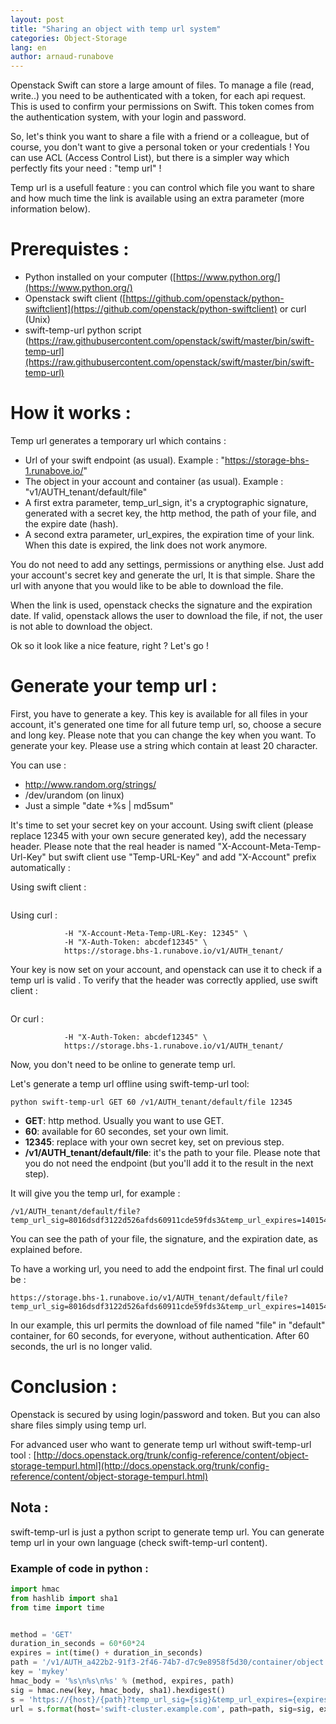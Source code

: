 ```yaml
---
layout: post
title: "Sharing an object with temp url system"
categories: Object-Storage
lang: en
author: arnaud-runabove
---
```


Openstack Swift can store a large amount of files. To manage a file (read, write..) you need to be authenticated with a token, for each api request. This is used to confirm your permissions on Swift. This token comes from the authentication system, with your login and password.

So, let's think you want to share a file with a friend or a colleague, but of course, you don't want to give a personal token or your credentials ! You can use ACL (Access Control List), but there is a simpler way which perfectly fits your need : "temp url" !

Temp url is a usefull feature : you can control which file you want to share and how much time the link is available using an extra parameter (more information below).

# Prerequistes :

 * Python installed on your computer ([https://www.python.org/](https://www.python.org/)
 * Openstack swift client ([https://github.com/openstack/python-swiftclient](https://github.com/openstack/python-swiftclient) or curl (Unix)
 * swift-temp-url python script (https://raw.githubusercontent.com/openstack/swift/master/bin/swift-temp-url](https://raw.githubusercontent.com/openstack/swift/master/bin/swift-temp-url)

# How it works :

Temp url generates a temporary url which contains :

 * Url of your swift endpoint (as usual). Example : "https://storage-bhs-1.runabove.io/"
 * The object in your account and container (as usual). Example : "v1/AUTH_tenant/default/file"
 * A first extra parameter, temp_url_sign, it's a cryptographic signature, generated with a secret key, the http method, the path of your file, and the expire date (hash).
 * A second extra parameter, url_expires, the expiration time of your link. When this date is expired, the link does not work anymore.

You do not need to add any settings, permissions or anything else. Just add your account's secret key and generate the url, It is that simple. Share the url with anyone that you would like to be able to download the file.

When the link is used, openstack checks the signature and the expiration date. If valid, openstack allows the user to download the file, if not, the user  is not able to download the object.

Ok so it look like a nice feature, right ?
Let's go !

# Generate your temp url :

First, you have to generate a key. This key is available for all files in your account, it's generated one time for all future temp url, so, choose a secure and long key. Please note that you can change the key when you want.  To generate your key. Please use a string which contain at least 20 character.

You can use :
 * http://www.random.org/strings/
 * /dev/urandom (on linux)
 * Just a simple "date +%s | md5sum"

It's time to set your secret key on your account. Using swift client (please replace 12345 with your own secure generated key), add the necessary header. Please note that the real header is named "X-Account-Meta-Temp-Url-Key" but swift client use "Temp-URL-Key" and add "X-Account" prefix automatically :

Using swift client :

```swift -v -V 2.0 -A https://auth.runabove.io/v2.0 -U tenant:login -K password post -m "Temp-URL-Key: 12345"
```

Using curl :

```curl -i  -X POST \
            -H "X-Account-Meta-Temp-URL-Key: 12345" \
            -H "X-Auth-Token: abcdef12345" \
            https://storage.bhs-1.runabove.io/v1/AUTH_tenant/
```

Your key is now set on your account, and openstack can use it to check if a temp url is valid . To verify that the header was correctly applied, use swift client :

```swift -v -V 2.0 -A https://auth.runabove.io/v2.0 -U tenant:login -K password stat
```

Or curl :

```curl -i  -X HEAD \
            -H "X-Auth-Token: abcdef12345" \
            https://storage.bhs-1.runabove.io/v1/AUTH_tenant/
```

Now, you don't need to be online to generate temp url.

Let's generate a temp url offline using swift-temp-url tool:

```
python swift-temp-url GET 60 /v1/AUTH_tenant/default/file 12345
```

 * __GET__: http method. Usually you want to use GET.
 * __60__: available for 60 secondes, set your own limit.
 * __12345__: replace with your own secret key, set on previous step.
 * __/v1/AUTH_tenant/default/file__: it's the path to your file. Please note that you do not need the endpoint (but you'll add it to the result in the next step).

It will give you the temp url, for example :
```
/v1/AUTH_tenant/default/file?temp_url_sig=8016dsdf3122d526afds60911cde59fds3&temp_url_expires=1401548543
```

You can see the path of your file, the signature, and the expiration date, as explained before.

To have a working url, you need to add the endpoint first. The final url could be :

```
https://storage.bhs-1.runabove.io/v1/AUTH_tenant/default/file?temp_url_sig=8016dsdf3122d526afds60911cde59fds3&temp_url_expires=1401548543
```

In our example, this url permits the download of file named "file" in "default" container, for 60 seconds, for everyone, without authentication. After 60 seconds, the url is no longer valid.

# Conclusion :

Openstack is secured by using login/password and token. But you can also share files simply using temp url.

For advanced user who want to generate temp url without swift-temp-url tool : [http://docs.openstack.org/trunk/config-reference/content/object-storage-tempurl.html](http://docs.openstack.org/trunk/config-reference/content/object-storage-tempurl.html)

## Nota :

swift-temp-url is just a python script to generate temp url. You can generate temp url in your own language (check swift-temp-url content).

### Example of code in python :

```python
import hmac
from hashlib import sha1
from time import time


method = 'GET'
duration_in_seconds = 60*60*24
expires = int(time() + duration_in_seconds)
path = '/v1/AUTH_a422b2-91f3-2f46-74b7-d7c9e8958f5d30/container/object'
key = 'mykey'
hmac_body = '%s\n%s\n%s' % (method, expires, path)
sig = hmac.new(key, hmac_body, sha1).hexdigest()
s = 'https://{host}/{path}?temp_url_sig={sig}&temp_url_expires={expires}'
url = s.format(host='swift-cluster.example.com', path=path, sig=sig, expires=expires)
```
